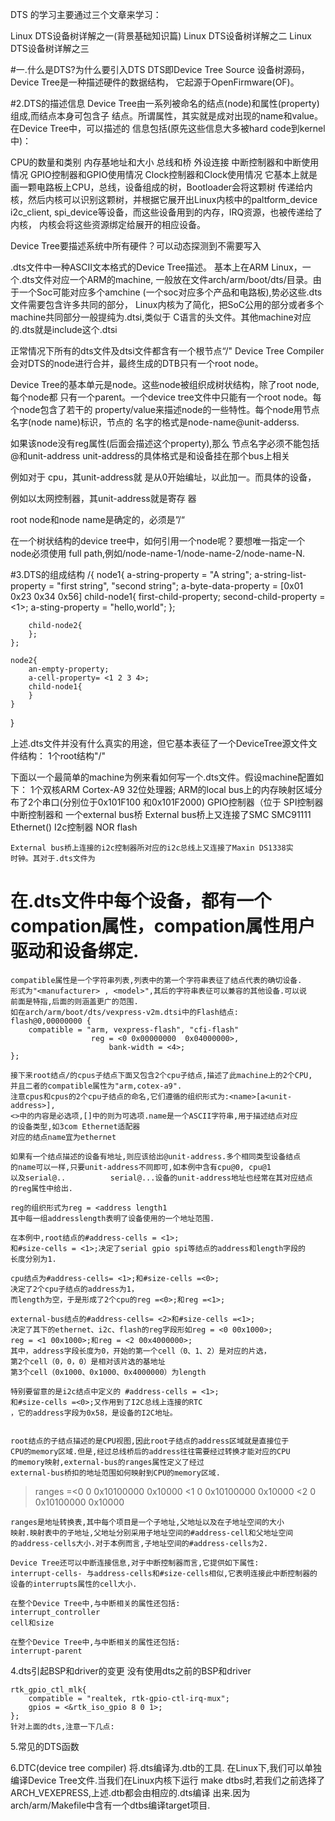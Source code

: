 DTS 的学习主要通过三个文章来学习：

Linux DTS设备树详解之一(背景基础知识篇)
Linux DTS设备树详解之二
Linux DTS设备树详解之三

#一.什么是DTS?为什么要引入DTS
DTS即Device Tree Source 设备树源码，Device Tree是一种描述硬件的数据结构，
它起源于OpenFirmware(OF)。




#2.DTS的描述信息
Device Tree由一系列被命名的结点(node)和属性(property)组成,而结点本身可包含子
结点。所谓属性，其实就是成对出现的name和value。在Device Tree中，可以描述的
信息包括(原先这些信息大多被hard code到kernel中)：

CPU的数量和类别
内存基地址和大小
总线和桥
外设连接
中断控制器和中断使用情况 
GPIO控制器和GPIO使用情况
Clock控制器和Clock使用情况
	它基本上就是画一颗电路板上CPU，总线，设备组成的树，Bootloader会将这颗树
传递给内核，然后内核可以识别这颗树，并根据它展开出Linux内核中的paltform_device
i2c_client, spi_device等设备，而这些设备用到的内存，IRQ资源，也被传递给了内核，
内核会将这些资源绑定给展开的相应设备。

Device Tree要描述系统中所有硬件？可以动态探测到不需要写入

.dts文件中一种ASCII文本格式的Device Tree描述。
基本上在ARM Linux，一个.dts文件对应一个ARM的machine,
一般放在文件arch/arm/boot/dts/目录。由于一个Soc可能对应多个amchine
(一个soc对应多个产品和电路板),势必这些.dts文件需要包含许多共同的部分，
Linux内核为了简化，把SoC公用的部分或者多个machine共同部分一般提纯为.dtsi,类似于
C语言的头文件。其他machine对应的.dts就是include这个.dtsi


正常情况下所有的dts文件及dtsi文件都含有一个根节点“/" 
Device Tree Compiler会对DTS的node进行合并，最终生成的DTB只有一个root node。

Device Tree的基本单元是node。这些node被组织成树状结构，除了root node,每个node都 
只有一个parent。一个device tree文件中只能有一个root node。每个node包含了若干的
property/value来描述node的一些特性。每个node用节点名字(node name)标识，节点的
名字的格式是node-name@unit-adderss.

如果该node没有reg属性(后面会描述这个property),那么 节点名字必须不能包括@和unit-address
unit-address的具体格式是和设备挂在那个bus上相关

例如对于 cpu，其unit-address就
是从0开始编址，以此加一。而具体的设备，

例如以太网控制器，其unit-address就是寄存
器

root node和node name是确定的，必须是”/“

在一个树状结构的device tree中，如何引用一个node呢？要想唯一指定一个node必须使用
full path,例如/node-name-1/node-name-2/node-name-N.


#3.DTS的组成结构
/{
	node1{
		a-string-property = "A string";
		a-string-list-property = "first string", "second string";
		a-byte-data-property   = [0x01 0x23 0x34 0x56]
		child-node1{
			first-child-property;
			second-child-property = <1>;
			a-sting-property = "hello,world";
		};

		child-node2{
		};
	};

	node2{
		an-empty-property;
		a-cell-property= <1 2 3 4>;
		child-node1{
		}
	}
	
}

上述.dts文件并没有什么真实的用途，但它基本表征了一个DeviceTree源文件文件结构：
1个root结构"/"

下面以一个最简单的machine为例来看如何写一个.dts文件。假设machine配置如下：
1个双核ARM Cortex-A9 32位处理器;
ARM的local bus上的内存映射区域分布了2个串口(分别位于0x101F100 和0x101F2000)
	GPIO控制器（位于
	SPI控制器
	中断控制器和
	一个external bus桥
	External bus桥上又连接了SMC SMC91111 Ethernet()
	                        I2c控制器
							NOR flash

	External bus桥上连接的i2c控制器所对应的i2c总线上又连接了Maxin DS1338实
	时钟。其对于.dts文件为

#	在.dts文件中每个设备，都有一个compation属性，compation属性用户驱动和设备绑定.
	compatible属性是一个字符串列表,列表中的第一个字符串表征了结点代表的确切设备.
	形式为"<manufacturer> , <model>",其后的字符串表征可以兼容的其他设备.可以说
	前面是特指,后面的则涵盖更广的范围.
	如在arch/arm/boot/dts/vexpress-v2m.dtsi中的Flash结点:
	flash@0,00000000 {
		compatible = "arm, vexpress-flash", "cfi-flash"
					  reg = <0 0x00000000  0x04000000>,
						  bank-width = <4>;
	};

	接下来root结点/的cpus子结点下面又包含2个cpu子结点,描述了此machine上的2个CPU,
	并且二者的compatible属性为"arm,cotex-a9".
	注意cpus和cpus的2个cpu子结点的命名,它们遵循的组织形式为:<name>[a<unit-address>],
	<>中的内容是必选项,[]中的则为可选项.name是一个ASCII字符串,用于描述结点对应
	的设备类型,如3com Ethernet适配器
	对应的结点name宜为ethernet

	如果有一个结点描述的设备有地址,则应该给出@unit-address.多个相同类型设备结点
	的name可以一样,只要unit-address不同即可,如本例中含有cpu@0, cpu@1
	以及serial@..          serial@...设备的unit-address地址也经常在其对应结点
	的reg属性中给出.

	reg的组织形式为reg = <address length1
	其中每一组addresslength表明了设备使用的一个地址范围.

	在本例中,root结点的#address-cells = <1>;
	和#size-cells = <1>;决定了serial gpio spi等结点的address和length字段的
	长度分别为1.

	cpu结点为#address-cells= <1>;和#size-cells =<0>;
	决定了2个cpu子结点的address为1，
	而length为空，于是形成了2个cpu的reg =<0>;和reg =<1>;

	external-bus结点的#address-cells= <2>和#size-cells =<1>;
	决定了其下的ethernet、i2c、flash的reg字段形如reg = <0 00x1000>;
	reg = <1 00x1000>;和reg = <2 00x4000000>;
	其中，address字段长度为0，开始的第一个cell（0、1、2）是对应的片选，
	第2个cell（0，0，0）是相对该片选的基地址
	第3个cell（0x1000、0x1000、0x4000000）为length

	特别要留意的是i2c结点中定义的 #address-cells = <1>;
	和#size-cells =<0>;又作用到了I2C总线上连接的RTC
	，它的address字段为0x58，是设备的I2C地址。


	root结点的子结点描述的是CPU视图,因此root子结点的address区域就是直接位于
	CPU的memory区域.但是,经过总线桥后的address往往需要经过转换才能对应的CPU
	的memory映射,external-bus的ranges属性定义了经过
	external-bus桥扣的地址范围如何映射到CPU的memory区域.
> ranges =<0 0 0x10100000 0x10000
> <1 0 0x10100000 0x10000
> <2 0 0x10100000 0x10000

	ranges是地址转换表,其中每个项目是一个子地址,父地址以及在子地址空间的大小
	映射.映射表中的子地址,父地址分别采用子地址空间的#address-cell和父地址空间
	的address-cells大小.对于本例而言,子地址空间的#address-cells为2.

	Device Tree还可以中断连接信息,对于中断控制器而言,它提供如下属性:
	interrupt-cells- 与address-cells和#size-cells相似,它表明连接此中断控制器的
	设备的interrupts属性的cell大小.

	在整个Device Tree中,与中断相关的属性还包括:
	interrupt_controller
	cell和size

	在整个Device Tree中,与中断相关的属性还包括:
	interrupt-parent



4.dts引起BSP和driver的变更
没有使用dts之前的BSP和driver

	rtk_gpio_ctl_mlk{
		compatible = "realtek, rtk-gpio-ctl-irq-mux";
		gpios = <&rtk_iso_gpio 8 0 1>;
	};
	针对上面的dts,注意一下几点:


5.常见的DTS函数

6.DTC(device tree compiler)
	将.dts编译为.dtb的工具.
	在Linux下,我们可以单独编译Device Tree文件.当我们在Linux内核下运行
	make dtbs时,若我们之前选择了ARCH_VEXEPRESS,上述.dtb都会由相应的.dts编译
	出来.因为arch/arm/Makefile中含有一个dtbs编译target项目.



